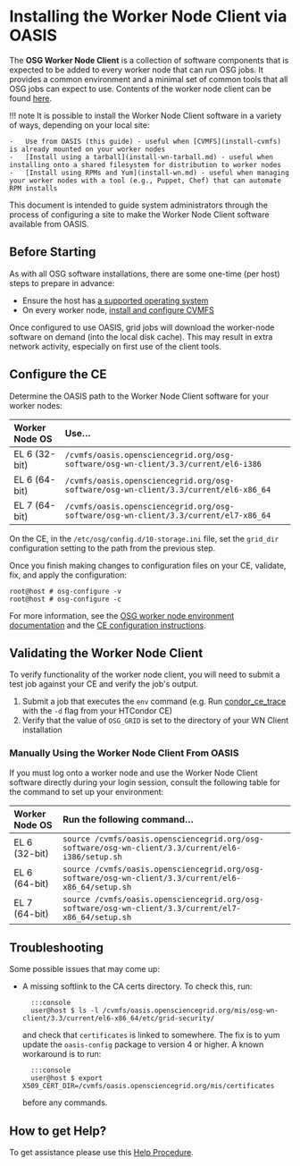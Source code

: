 Installing the Worker Node Client via OASIS
===========================================

The **OSG Worker Node Client** is a collection of software components that is expected to be added to every worker node
that can run OSG jobs. It provides a common environment and a minimal set of common tools that all OSG jobs can expect
to use. Contents of the worker node client can be found [here](install-wn.md#worker-node-contents).

!!! note
    It is possible to install the Worker Node Client software in a variety of ways, depending on your local site:

    -   Use from OASIS (this guide) - useful when [CVMFS](install-cvmfs) is already mounted on your worker nodes
    -   [Install using a tarball](install-wn-tarball.md) - useful when installing onto a shared filesystem for distribution to worker nodes
    -   [Install using RPMs and Yum](install-wn.md) - useful when managing your worker nodes with a tool (e.g., Puppet, Chef) that can automate RPM installs

This document is intended to guide system administrators through the process of configuring a site to make the Worker Node Client software available from OASIS.

Before Starting
---------------

As with all OSG software installations, there are some one-time (per host) steps to prepare in advance:

-   Ensure the host has [a supported operating system](../release/supported_platforms.md)
-   On every worker node, [install and configure CVMFS](install-cvmfs.md)

Once configured to use OASIS, grid jobs will download the worker-node software on demand (into the local disk cache).
This may result in extra network activity, especially on first use of the client tools.

Configure the CE
----------------

Determine the OASIS path to the Worker Node Client software for your worker nodes:

| Worker Node OS | Use…                                                                                 |
|:---------------|:-------------------------------------------------------------------------------------|
| EL 6 (32-bit)  | `/cvmfs/oasis.opensciencegrid.org/osg-software/osg-wn-client/3.3/current/el6-i386`   |
| EL 6 (64-bit)  | `/cvmfs/oasis.opensciencegrid.org/osg-software/osg-wn-client/3.3/current/el6-x86_64` |
| EL 7 (64-bit)  | `/cvmfs/oasis.opensciencegrid.org/osg-software/osg-wn-client/3.3/current/el7-x86_64` |

On the CE, in the `/etc/osg/config.d/10-storage.ini` file, set the `grid_dir` configuration setting to the path from the previous step.

Once you finish making changes to configuration files on your CE, validate, fix, and apply the configuration:

```console
root@host # osg-configure -v
root@host # osg-configure -c
```

For more information, see the [OSG worker node environment documentation](../worker-node/using-wn.md) and the
[CE configuration instructions](../other/configuration-with-osg-configure#storage).

Validating the Worker Node Client
---------------------------------

To verify functionality of the worker node client, you will need to submit a test job against your CE and verify the job's output.

1.  Submit a job that executes the `env` command (e.g. Run [condor\_ce\_trace](../compute-element/troubleshoot-htcondor-ce#condor_ce_trace) with the `-d` flag from your HTCondor CE)
2.  Verify that the value of `OSG_GRID` is set to the directory of your WN Client installation

### Manually Using the Worker Node Client From OASIS

If you must log onto a worker node and use the Worker Node Client software directly during your login session, consult the following table for the command to set up your environment:

| Worker Node OS | Run the following command…                                                                           |
|:---------------|:-----------------------------------------------------------------------------------------------------|
| EL 6 (32-bit)  | `source /cvmfs/oasis.opensciencegrid.org/osg-software/osg-wn-client/3.3/current/el6-i386/setup.sh`   |
| EL 6 (64-bit)  | `source /cvmfs/oasis.opensciencegrid.org/osg-software/osg-wn-client/3.3/current/el6-x86_64/setup.sh` |
| EL 7 (64-bit)  | `source /cvmfs/oasis.opensciencegrid.org/osg-software/osg-wn-client/3.3/current/el7-x86_64/setup.sh` |

Troubleshooting
---------------

Some possible issues that may come up:

- A missing softlink to the CA certs directory. To check this, run:

        :::console
        user@host $ ls -l /cvmfs/oasis.opensciencegrid.org/mis/osg-wn-client/3.3/current/el6-x86_64/etc/grid-security/

    and check that `certificates` is linked to somewhere. The fix is to yum update the `oasis-config` package to version 4 or higher. A known workaround is to run:

        :::console
        user@host $ export X509_CERT_DIR=/cvmfs/oasis.opensciencegrid.org/mis/certificates

    before any commands.

How to get Help?
----------------

To get assistance please use this [Help Procedure](../common/help.md).
